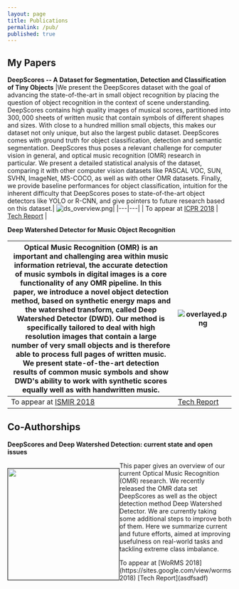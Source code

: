 ```yaml
---
layout: page
title: Publications
permalink: /pub/
published: true
---
```



## My Papers

**DeepScores -- A Dataset for Segmentation, Detection and Classification of Tiny Objects** 
|We present the DeepScores dataset with the goal of advancing the state-of-the-art in small object recognition by placing the question of object recognition in the context of scene understanding. DeepScores contains high quality images of musical scores, partitioned into $300,000$ sheets of written music that contain symbols of different shapes and sizes. With close to a hundred million small objects, this makes our dataset not only unique, but also the largest public dataset. DeepScores comes with ground truth for object classification, detection and semantic segmentation. DeepScores thus poses a relevant challenge for computer vision in general, and optical music recognition (OMR) research in particular. We present a detailed statistical analysis of the dataset, comparing it with other computer vision datasets like PASCAL VOC, SUN, SVHN, ImageNet, MS-COCO, as well as with other OMR datasets. Finally, we provide baseline performances for object classification, intuition for the inherent difficulty that DeepScores poses to state-of-the-art object detectors like YOLO or R-CNN, and give pointers to future research based on this dataset.| ![ds_overview.png]({{site.baseurl}}/ds_overview.png)|
|---|---|
| To appear at [ICPR 2018](http://www.icpr2018.org/)  | [Tech Report](asdfsadf)  |

**Deep Watershed Detector for Music Object Recognition**

|Optical Music Recognition (OMR) is an important and challenging area within music information retrieval, the accurate detection of music symbols in digital images is a core functionality of any OMR pipeline. In this paper, we introduce a novel object detection method, based on synthetic energy maps and the watershed transform, called Deep Watershed Detector (DWD). Our method is specifically tailored to deal with high resolution images that contain a large number of very small objects and is therefore able to process full pages of written music. We present state-of-the-art detection results of common music symbols and show DWD's ability to work with synthetic scores equally well as with handwritten music.| ![overlayed.png]({{site.baseurl}}/overlayed.png)|
|---|---|
| To appear at [ISMIR 2018](http://ismir2018.ircam.fr/)  | [Tech Report](asdfsadf)  |

  

## Co-Authorships
**DeepScores and Deep Watershed Detection: current state and open issues**
<div><p style="float: left;"><img src="{{site.baseurl}}/scan.png"  width="250px" border="1px"></p>
<p>
This paper gives an overview of our current Optical Music Recognition (OMR) research. We recently released the OMR data set DeepScores  as well as the object detection method Deep Watershed Detector. We are currently taking some additional steps to improve both of them. Here we summarize current and future efforts, aimed at improving usefulness on real-world tasks and tackling extreme class imbalance.
 </p>
</div>  
To appear at [WoRMS 2018](https://sites.google.com/view/worms2018)  
[Tech Report](asdfsadf)



